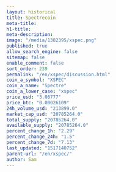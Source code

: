 ```yaml
---
layout: historical
title: Spectrecoin
meta-title: 
h1-title: 
meta-description: 
image: "/media/1382395/xspec.png"
published: true
allow_search_engine: false
sitemap: false
enable_comment: false
sort_order: 239
permalink: "/en/xspec/discussion.html"
coin_a_symbol: "XSPEC"
coin_a_name: "Spectre"
coin_a_lower_case: "xspec"
price_usd: "3.06777"
price_btc: "0.00026109"
24h_volume_usd: "213899.0"
market_cap_usd: "20785264.0"
total_supply: "20785264.0"
available_supply: "20785264.0"
percent_change_1h: "2.29"
percent_change_24h: "1.5"
percent_change_7d: "7.13"
last_updated: "1517140752"
parent-url: "/en/xspec/"
author: Sam
---
```


